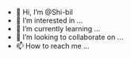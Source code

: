 - 👋 Hi, I’m @Shi-bil
- 👀 I’m interested in ...
- 🌱 I’m currently learning ...
- 💞️ I’m looking to collaborate on ...
- 📫 How to reach me ...

<!---
Shi-bil/Shi-bil is a ✨ special ✨ repository because its `README.md` (this file) appears on your GitHub profile.
You can click the Preview link to take a look at your changes.
--->
